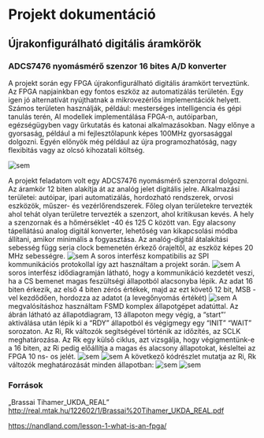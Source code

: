 # Projekt dokumentáció
## Újrakonfigurálható digitális áramkörök
### ADCS7476 nyomásmérő szenzor 16 bites A/D konverter

A projekt során egy FPGA újrakonfigurálható digitális áramkört terveztünk. Az FPGA napjainkban egy fontos eszköz az automatizálás területén. Egy igen jó alternatívát nyújthatnak a mikrovezérlős implementációk helyett. Számos területen használják, például: mesterséges intelligencia és gépi tanulás terén, AI modellek implementálása FPGA-n, autóiparban, egézségügyben vagy űrkutatás és katonai alkalmazásokban. Nagy előnye a gyorsaság, például a mi fejlesztőlapunk képes 100MHz gyorsasággal dolgozni. Egyén előnyök még például az újra programozhatóság, nagy flexibitás vagy az olcsó kihozatali költség. 

![sem](image/2.png)

A projekt feladatom volt egy ADCS7476 nyomásmérő szenzorral dolgozni. Az áramkör 12 biten alakítja át az analóg jelet digitális jelre. Alkalmazási területei: autóipar, ipari automatizálás, hordozható rendszerek, orvosi eszközök, műszer- és vezérlőrendszerek. Főleg olyan területekre tervezték ahol tehát olyan területre tervezték a szenzort, ahol kritikusan kevés. A hely a szenzornak és a hőmérséklet -40 és 125 C között van. Egy alacsony tápellátású analog digitál konverter, lehetőség van kikapcsolási módba állítani, amikor minimális a fogyasztása. Az analóg-digitál átalakítási sebesség függ seria clock bemenetén érkező órajeltől, az eszköz képes 20 MHz sebességre. 
![sem](image/3.png)
A soros interfész kompatibilis az SPI kommunikációs protokollal így azt használtam a projekt során. 
![sem](image/4.png)
A soros interfész idődiagramján látható, hogy a kommunikáció kezdetét veszi, ha a CS bemenet magas feszültségi állapotból alacsonyba lépik. Az adat 16 biten érkezik, az első 4 biten zérós értékek, majd az ezt követő 12 bit, MSB -vel kezdődően, hordozza az adatot (a levegőnyomás értékét)
![sem](image/5.png)
A megvalósításhoz használtam FSMD komplex állapotgépet adatúttal. Az ábrán látható az állapotdiagram, 13 állapoton megy végig, a “start”’ aktiválása után lépik ki a “RDY” állapotból és végigmegy egy “INIT” “WAIT” sorozaton. Az Ri, Rk változók segítségével történik az időzítés, az SCLK meghatározása. Az Rk egy külső ciklus, azt vizsgálja, hogy végigmentünk-e a 16 biten, az Ri pedig előállítja a magas és alacsony állapotokat, késleltei az FPGA 10 ns- os jelét.
![sem](image/6.png)
![sem](image/7.png)
A következő kódrészlet mutatja az Ri, Rk változók meghatározását minden állapotban: 
![sem](image/8.png)
![sem](image/9.png)

### Források
„Brassai Tihamer_UKDA_REAL”
http://real.mtak.hu/122602/1/Brassai%20Tihamer_UKDA_REAL.pdf

https://nandland.com/lesson-1-what-is-an-fpga/


  
